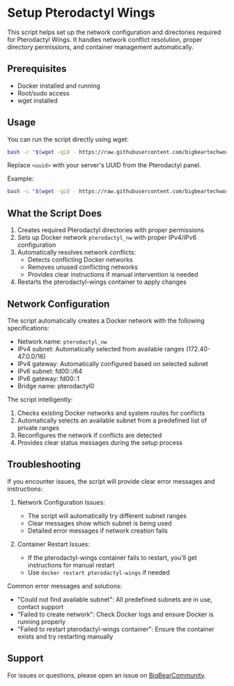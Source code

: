 # Setup Pterodactyl Wings

This script helps set up the network configuration and directories required for Pterodactyl Wings. It handles network conflict resolution, proper directory permissions, and container management automatically.

## Prerequisites

- Docker installed and running
- Root/sudo access
- wget installed

## Usage

You can run the script directly using wget:

```bash
bash -c "$(wget -qLO - https://raw.githubusercontent.com/bigbeartechworld/big-bear-scripts/master/setup-pterodactyl-wings/run.sh)" -- <uuid>
```

Replace `<uuid>` with your server's UUID from the Pterodactyl panel.

Example:

```bash
bash -c "$(wget -qLO - https://raw.githubusercontent.com/bigbeartechworld/big-bear-scripts/master/setup-pterodactyl-wings/run.sh)" -- 123e4567-e89b-12d3-a456-426614174000
```

## What the Script Does

1. Creates required Pterodactyl directories with proper permissions
2. Sets up Docker network `pterodactyl_nw` with proper IPv4/IPv6 configuration
3. Automatically resolves network conflicts:
   - Detects conflicting Docker networks
   - Removes unused conflicting networks
   - Provides clear instructions if manual intervention is needed
4. Restarts the pterodactyl-wings container to apply changes

## Network Configuration

The script automatically creates a Docker network with the following specifications:

- Network name: `pterodactyl_nw`
- IPv4 subnet: Automatically selected from available ranges (172.40-47.0.0/16)
- IPv4 gateway: Automatically configured based on selected subnet
- IPv6 subnet: fd00::/64
- IPv6 gateway: fd00::1
- Bridge name: pterodactyl0

The script intelligently:
1. Checks existing Docker networks and system routes for conflicts
2. Automatically selects an available subnet from a predefined list of private ranges
3. Reconfigures the network if conflicts are detected
4. Provides clear status messages during the setup process

## Troubleshooting

If you encounter issues, the script will provide clear error messages and instructions:

1. Network Configuration Issues:
   - The script will automatically try different subnet ranges
   - Clear messages show which subnet is being used
   - Detailed error messages if network creation fails

2. Container Restart Issues:
   - If the pterodactyl-wings container fails to restart, you'll get instructions for manual restart
   - Use `docker restart pterodactyl-wings` if needed

Common error messages and solutions:

- "Could not find available subnet": All predefined subnets are in use, contact support
- "Failed to create network": Check Docker logs and ensure Docker is running properly
- "Failed to restart pterodactyl-wings container": Ensure the container exists and try restarting manually

## Support

For issues or questions, please open an issue on [BigBearCommunity](https://community.bigbeartechworld.com/).
